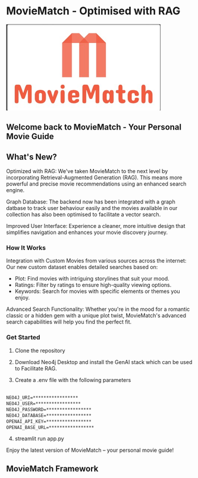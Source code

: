 
# MovieMatch - Optimised with RAG

![alt text](Images/logo.jpg)

## Welcome back to MovieMatch -  Your Personal Movie Guide



## What's New?

Optimized with RAG: We've taken MovieMatch to the next level by incorporating Retrieval-Augmented Generation (RAG). This means more powerful and precise movie recommendations using an enhanced search engine.

Graph Database: The backend now has been integrated with a graph datbase to track user behaviour easily and the movies available in our collection has also been optimised to facilitate a vector search.

Improved User Interface: Experience a cleaner, more intuitive design that simplifies navigation and enhances your movie discovery journey.

### How It Works

Integration with Custom Movies from various sources across the internet: Our new custom dataset enables detailed searches based on:

- Plot: Find movies with intriguing storylines that suit your mood.
- Ratings: Filter by ratings to ensure high-quality viewing options.
- Keywords: Search for movies with specific elements or themes you enjoy.

Advanced Search Functionality: Whether you're in the mood for a romantic classic or a hidden gem with a unique plot twist, MovieMatch's advanced search capabilities will help you find the perfect fit.

### Get Started
1. Clone the repository

2. Download Neo4j Desktop and install the GenAI stack which can be used to Facilitate RAG.

3. Create a .env file with the following parameters

```

NEO4J_URI=*****************
NEO4J_USER=*****************
NEO4J_PASSWORD=*****************
NEO4J_DATABASE=*****************
OPENAI_API_KEY=*****************
OPENAI_BASE_URL=*****************

```


4. streamlit run app.py

Enjoy the latest version of MovieMatch – your personal movie guide!

## MovieMatch Framework 

